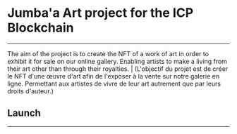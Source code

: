 # Jumba'a Art project for the ICP Blockchain
__________________________________________________________________________________________
The aim of the project is to create the NFT of a work of art in order to exhibit it for sale on our online gallery. Enabling artists to make a living from their art other than through their royalties. | (L'objectif du projet est de créer le NFT d'une œuvre d'art afin de l'exposer à la vente sur notre galerie en ligne. Permettant aux artistes de vivre de leur art autrement que par leurs droits d'auteur.)<br>

## Launch
__________________________________________________________________________________________

